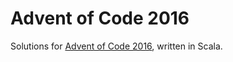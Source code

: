# Advent of Code 2016

Solutions for [Advent of Code 2016](https://adventofcode.com/2016), written in Scala.
